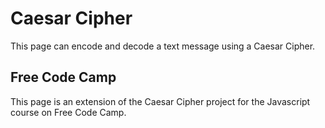 # Caesar Cipher
This page can encode and decode a text message using a Caesar Cipher. 

## Free Code Camp
This page is an extension of the Caesar Cipher project for the Javascript course on Free Code Camp.
